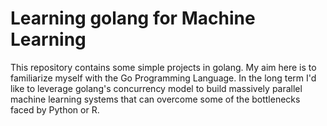 # Learning golang for Machine Learning

This repository contains some simple projects in golang. My aim here is to familiarize myself with the Go Programming Language. In the long term I'd like to leverage golang's concurrency model to build massively parallel machine learning systems that can overcome some of the bottlenecks faced by Python or R.
